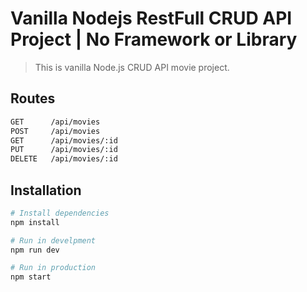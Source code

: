 # Vanilla Nodejs RestFull CRUD API Project | No Framework or Library
> This is vanilla Node.js CRUD API movie project.

## Routes
```bash
GET      /api/movies
POST     /api/movies
GET      /api/movies/:id
PUT      /api/movies/:id
DELETE   /api/movies/:id

```

## Installation

```bash
# Install dependencies
npm install

# Run in develpment
npm run dev

# Run in production
npm start
```
